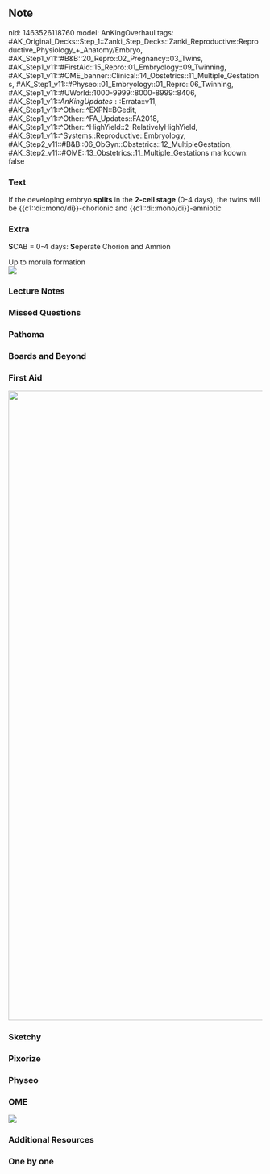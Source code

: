 ## Note
nid: 1463526118760
model: AnKingOverhaul
tags: #AK_Original_Decks::Step_1::Zanki_Step_Decks::Zanki_Reproductive::Reproductive_Physiology_+_Anatomy/Embryo, #AK_Step1_v11::#B&B::20_Repro::02_Pregnancy::03_Twins, #AK_Step1_v11::#FirstAid::15_Repro::01_Embryology::09_Twinning, #AK_Step1_v11::#OME_banner::Clinical::14_Obstetrics::11_Multiple_Gestations, #AK_Step1_v11::#Physeo::01_Embryology::01_Repro::06_Twinning, #AK_Step1_v11::#UWorld::1000-9999::8000-8999::8406, #AK_Step1_v11::$AnKingUpdates::$Errata::v11, #AK_Step1_v11::^Other::^EXPN::BGedit, #AK_Step1_v11::^Other::^FA_Updates::FA2018, #AK_Step1_v11::^Other::^HighYield::2-RelativelyHighYield, #AK_Step1_v11::^Systems::Reproductive::Embryology, #AK_Step2_v11::#B&B::06_ObGyn::Obstetrics::12_MultipleGestation, #AK_Step2_v11::#OME::13_Obstetrics::11_Multiple_Gestations
markdown: false

### Text
<div>
  If the developing embryo <b>splits</b> in the <b>2-cell stage</b>
  (0-4 days), the twins will be {{c1::di::mono/di}}-chorionic and
  {{c1::di::mono/di}}-amniotic
</div>

### Extra
<b>S</b>CAB = 0-4 days: <b>S</b>eperate Chorion and Amnion
<div>
  Up to morula formation
</div>
<div><img src="paste-261593573097639.jpg"></div>

### Lecture Notes


### Missed Questions


### Pathoma


### Boards and Beyond


### First Aid
<img src="tmpUyYvtz.png" class="resizer" style="width: 1249px;">

### Sketchy


### Pixorize


### Physeo


### OME
<div class="ome-widget">
  <a href=
  "https://onlinemeded.org/spa/obstetrics/multiple-gestations/acquire?ref=anki">
  <img src="_OME_AnkiFlashcards_Lesson_5.png"></a>
</div>

### Additional Resources


### One by one

